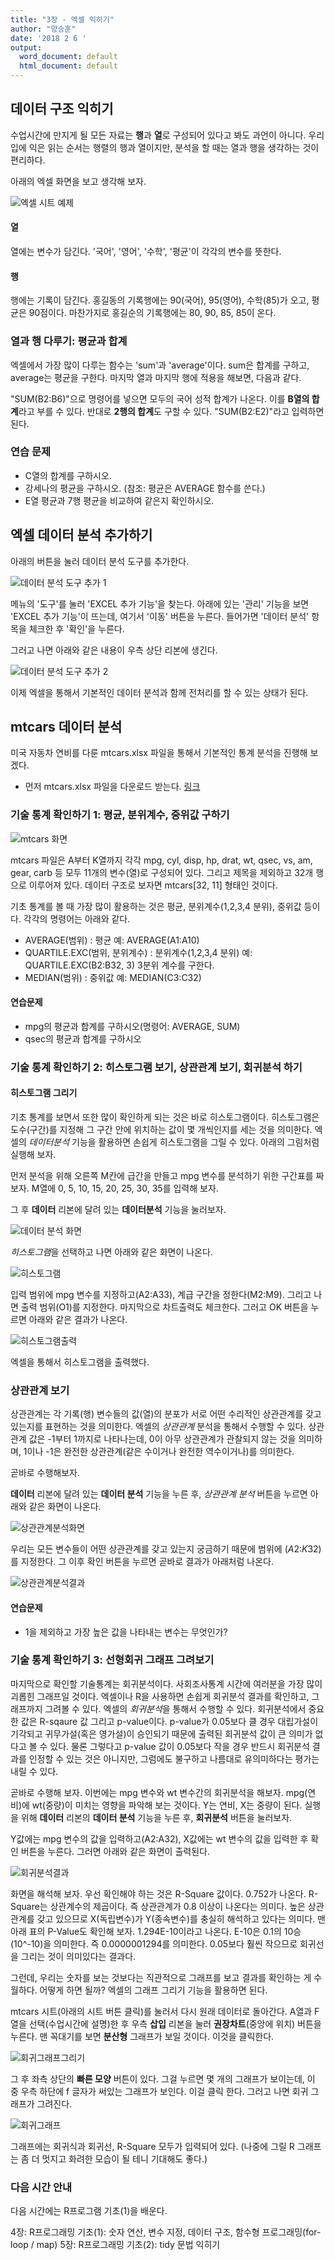 ```yaml
---
title: "3장 - 엑셀 익히기"
author: "양승훈"
date: '2018 2 6 '
output:
  word_document: default
  html_document: default
---
```


## 데이터 구조 익히기

수업시간에 만지게 될 모든 자료는 **행**과 **열**로 구성되어 있다고 봐도 과언이 아니다. 우리 입에 익은 읽는 순서는 행렬의 행과 열이지만, 분석을 할 때는 열과 행을 생각하는 것이 편리하다. 

아래의 엑셀 화면을 보고 생각해 보자.

![엑셀 시트 예제](http://cfile30.uf.tistory.com/image/2713A43C52E7918805B584)

#### 열
열에는 변수가 담긴다. '국어', '영어', '수학', '평균'이 각각의 변수를 뜻한다.

#### 행
행에는 기록이 담긴다. 홍길동의 기록행에는 90(국어), 95(영어), 수학(85)가 오고, 평균은 90점이다.
마찬가지로 홍길순의 기록행에는 80, 90, 85, 85이 온다.

### 열과 행 다루기: 평균과 합계
엑셀에서 가장 많이 다루는 함수는 'sum'과 'average'이다. sum은 합계를 구하고, average는 평균을 구한다. 마지막 열과 마지막 행에 적용을 해보면, 다음과 같다.

"SUM(B2:B6)"으로 명령어를 넣으면 모두의 국어 성적 합계가 나온다. 이를 **B열의 합계**라고 부를 수 있다. 
반대로 **2행의 합계**도 구할 수 있다. "SUM(B2:E2)"라고 입력하면 된다.

### 연습 문제
* C열의 합계를 구하시오.
* 강세나의 평균을 구하시오. (참조: 평균은 AVERAGE 함수를 쓴다.)
* E열 평균과 7행 평균을 비교하여 같은지 확인하시오.

## 엑셀 데이터 분석 추가하기

아래의 버튼을 눌러 데이터 분석 도구를 추가한다.

![데이터 분석 도구 추가 1](http://cfile5.uf.tistory.com/image/12171B3551392ABF2F8574)

메뉴의 '도구'를 눌러 'EXCEL 추가 기능'을 찾는다. 아래에 있는 '관리' 기능을 보면 'EXCEL 추가 기능'이 뜨는데, 여기서 '이동' 버튼을 누른다. 들어가면 '데이터 분석' 항목을 체크한 후 '확인'을 누른다.

그러고 나면 아래와 같은 내용이 우측 상단 리본에 생긴다.

![데이터 분석 도구 추가 2](http://cfile6.uf.tistory.com/image/0341123C51392B8828EC66)

이제 엑셀을 통해서 기본적인 데이터 분석과 함께 전처리를 할 수 있는 상태가 된다.

## mtcars 데이터 분석

미국 자동차 연비를 다룬 mtcars.xlsx 파일을 통해서 기본적인 통계 분석을 진행해 보겠다.

* 먼저 mtcars.xlsx 파일을 다운로드 받는다.
[링크](https://goo.gl/rZ6DPZ)

### 기술 통계 확인하기 1: 평균, 분위계수, 중위값 구하기

![mtcars 화면](https://statfactory.files.wordpress.com/2017/01/showtable.png?w=832&h=539)

mtcars 파일은 A부터 K열까지 각각 mpg, cyl, disp, hp, drat, wt, qsec, vs, am, gear, carb 등 모두 11개의 변수(열)로 구성되어 있다. 그리고 제목을 제외하고 32개 행으로 이루어져 있다. 데이터 구조로 보자면 mtcars[32, 11] 형태인 것이다.

기초 통계를 볼 때 가장 많이 활용하는 것은 평균, 분위계수(1,2,3,4 분위), 중위값 등이다.
각각의 명령어는 아래와 같다.

* AVERAGE(범위) : 평균
예: AVERAGE(A1:A10)
* QUARTILE.EXC(범위, 분위계수) : 분위계수(1,2,3,4 분위)
예: QUARTILE.EXC(B2:B32, 3) 3분위 계수를 구한다.
* MEDIAN(범위) : 중위값
예: MEDIAN(C3:C32)

#### 연습문제

* mpg의 평균과 합계를 구하시오(명령어: AVERAGE, SUM) 
* qsec의 평균과 합계를 구하시오

### 기술 통계 확인하기 2: 히스토그램 보기, 상관관계 보기, 회귀분석 하기

#### 히스토그램 그리기

기초 통계를 보면서 또한 많이 확인하게 되는 것은 바로 히스토그램이다. 히스토그램은 도수(구간)를 지정해 그 구간 안에 위치하는 값이 몇 개씩인지를 세는 것을 의미한다. 엑셀의 *데이터분석* 기능을 활용하면 손쉽게 히스토그램을 그릴 수 있다. 아래의 그림처럼 실행해 보자.

먼저 분석을 위해 오른쪽 M칸에 급간을 만들고 mpg 변수를 분석하기 위한 구간표를 짜보자.
M열에 0, 5, 10, 15, 20, 25, 30, 35를 입력해 보자.

그 후 **데이터** 리본에 달려 있는 **데이터분석** 기능을 눌러보자.

![데이터 분석 화면](http://cfile8.uf.tistory.com/image/21553F4058293C7B134BE7)

*히스토그램*을 선택하고 나면 아래와 같은 화면이 나온다.

![히스토그램](http://cfile22.uf.tistory.com/image/21490D3D58293C91094B6D)

입력 범위에 mpg 변수를 지정하고(A2:A33), 계급 구간을 정한다(M2:M9). 그리고 나면 출력 범위(O1)를 지정한다. 마지막으로 차트출력도 체크한다. 그러고 OK 버튼을 누르면 아래와 같은 결과가 나온다.

![히스토그램출력](http://cfile3.uf.tistory.com/image/2773033E58293CA2131587)

엑셀을 통해서 히스토그램을 출력했다.

### 상관관계 보기

상관관계는 각 기록(행) 변수들의 값(열)의 분포가 서로 어떤 수리적인 상관관계를 갖고 있는지를 표현하는 것을 의미한다. 엑셀의 *상관관계* 분석을 통해서 수행할 수 있다. 상관관계 값은 -1부터 1까지로 나타나는데, 0이 아무 상관관계가 관찰되지 않는 것을 의미하며, 1이나 -1은 완전한 상관관계(같은 수이거나 완전한 역수이거나)를 의미한다.

곧바로 수행해보자. 

**데이터** 리본에 달려 있는 **데이터 분석** 기능을 누른 후, *상관관계 분석* 버튼을 누르면 아래와 같은 화면이 나온다.

![상관관계분석화면](http://mblogthumb3.phinf.naver.net/20150514_266/noalnose_1431565983226r3eJX_PNG/%BF%A2%BC%BF_5.png?type=w2)

우리는 모든 변수들이 어떤 상관관계를 갖고 있는지 궁금하기 때문에 범위에 ($A$2:$K$32)를 지정한다. 그 이후 확인 버튼을 누르면 곧바로 결과가 아래처럼 나온다.

![상관관계분석결과](https://github.com/harryyang1982/harryyang1982.github.io/raw/master/images/schot.png)

#### 연습문제

* 1을 제외하고 가장 높은 값을 나타내는 변수는 무엇인가?

### 기술 통계 확인하기 3: 선형회귀 그래프 그려보기

마지막으로 확인할 기술통계는 회귀분석이다. 사회조사통계 시간에 여러분을 가장 많이 괴롭힌 그래프일 것이다. 엑셀이나 R을 사용하면 손쉽게 회귀분석 결과를 확인하고, 그래프까지 그려볼 수 있다. 엑셀의 *회귀분석*을 통해서 수행할 수 있다. 회귀분석에서 중요한 값은 R-sqaure 값 그리고 p-value이다. p-value가 0.05보다 클 경우 대립가설이 기각되고 귀무가설(혹은 영가설)이 승인되기 때문에 출력된 회귀분석 값이 큰 의미가 없다고 볼 수 있다. 물론 그렇다고 p-value 값이 0.05보다 작을 경우 반드시 회귀분석 결과를 인정할 수 있는 것은 아니지만, 그럼에도 불구하고 나름대로 유의미하다는 평가는 내릴 수 있다.

곧바로 수행해 보자. 이번에는 mpg 변수와 wt 변수간의 회귀분석을 해보자. mpg(연비)에 wt(중량)이 미치는 영향을 파악해 보는 것이다. Y는 연비, X는 중량이 된다. 실행을 위해 **데이터** 리본의 **데이터 분석** 기능을 누른 후, **회귀분석** 버튼을 눌러보자.

Y값에는 mpg 변수의 값을 입력하고(A2:A32), X값에는 wt 변수의 값을 입력한 후 확인 버튼을 누른다. 그러면 아래와 같은 화면이 출력된다.

![회귀분석결과](https://github.com/harryyang1982/harryyang1982.github.io/raw/master/images/regression_schot.png)

화면을 해석해 보자. 우선 확인해야 하는 것은 R-Square 값이다. 0.752가 나온다. R-Square는 상관계수의 제곱이다. 즉 상관관계가 0.8 이상이 나온다는 의미다. 높은 상관관계를 갖고 있으므로 X(독립변수)가 Y(종속변수)를 충실히 해석하고 있다는 의미다. 맨 아래 표의 P-Value도 확인해 보자. 1.294E-10이라고 나온다. E-10은 0.1의 10승(10^-10)을 의미한다. 즉 0.0000001294를 의미한다. 0.05보다 훨씬 작으므로 회귀선을 그리는 것이 의미있다는 결과다.

그런데, 우리는 숫자를 보는 것보다는 직관적으로 그래프를 보고 결과를 확인하는 게 수월하다. 어떻게 하면 될까? 엑셀의 그래프 그리기 기능을 활용하면 된다.

mtcars 시트(아래의 시트 버튼 클릭)를 눌러서 다시 원래 데이터로 돌아간다. A열과 F열을 선택(수업시간에 설명)한 후 우측 **삽입** 리본을 눌러 **권장차트**(중앙에 위치) 버튼을 누른다. 맨 꼭대기를 보면 **분산형** 그래프가 보일 것이다. 이것을 클릭한다. 

![회귀그래프그리기](https://github.com/harryyang1982/harryyang1982.github.io/blob/master/images/regression_graph.png?raw=true)

그 후 좌측 상단의 **빠른 모양** 버튼이 있다. 그걸 누르면 몇 개의 그래프가 보이는데, 이 중 우측 하단에 f 글자가 써있는 그래프가 보인다. 이걸 클릭 한다. 그러고 나면 회귀 그래프가 그려진다. 

![회귀그래프](https://github.com/harryyang1982/harryyang1982.github.io/raw/master/images/regression_graph2.png)

그래프에는 회귀식과 회귀선, R-Square 모두가 입력되어 있다. (나중에 그릴 R 그래프는 좀 더 멋지고 화려한 모습이 될 테니 기대해도 좋다.)

### 다음 시간 안내

다음 시간에는 R프로그램 기초(1)을 배운다.

4장: R프로그래밍 기초(1): 숫자 연산, 변수 지정, 데이터 구조, 함수형 프로그래밍(for-loop / map)
5장: R프로그래밍 기초(2): tidy 문법 익히기